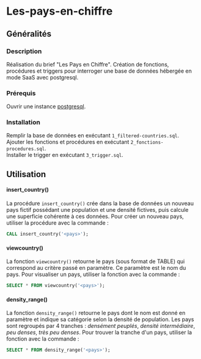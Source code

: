 # Les-pays-en-chiffre

## Généralités
### Description
Réalisation du brief "Les Pays en Chiffre". Création de fonctions, procédures et triggers pour interroger une base de données hébergée en mode SaaS avec postgresql.

### Prérequis
Ouvrir une instance [postgresql](https://www.postgresql.fr/).

### Installation
Remplir la base de données en exécutant `1_filtered-countries.sql`.  
Ajouter les fonctions et procédures en exécutant `2_fonctions-procedures.sql`.  
Installer le trigger en exécutant `3_trigger.sql`.

## Utilisation
#### insert_country()
La procédure `insert_country()` crée dans la base de données un nouveau pays fictif possédant une population et une densité fictives, puis calcule une superficie cohérente à ces données. 
Pour créer un nouveau pays, utiliser la procédure avec la commande :
``` sql
CALL insert_country('<pays>');
```  
#### viewcountry()
La fonction `viewcountry()` retourne le pays (sous format de TABLE) qui correspond au critère passé en paramètre. Ce paramètre est le nom du pays.
Pour visualiser un pays, utiliser la fonction avec la commande :
``` sql
SELECT * FROM viewcountry('<pays>');
```
#### density_range()
La fonction `density_range()` retourne le pays dont le nom est donné en paramètre et indique sa catégorie selon la densité de population. Les pays sont regroupés par 4 tranches : *densément peuplés*, *densité intermédiaire*, *peu denses*, *très peu denses*.
Pour trouver la tranche d'un pays, utiliser la fonction avec la commande :
``` sql
SELECT * FROM density_range('<pays>');
```

